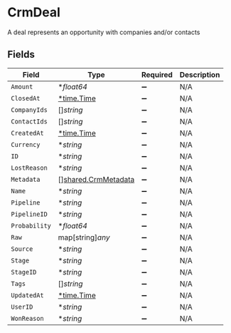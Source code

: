 # CrmDeal

A deal represents an opportunity with companies and/or contacts


## Fields

| Field                                                             | Type                                                              | Required                                                          | Description                                                       |
| ----------------------------------------------------------------- | ----------------------------------------------------------------- | ----------------------------------------------------------------- | ----------------------------------------------------------------- |
| `Amount`                                                          | **float64*                                                        | :heavy_minus_sign:                                                | N/A                                                               |
| `ClosedAt`                                                        | [*time.Time](https://pkg.go.dev/time#Time)                        | :heavy_minus_sign:                                                | N/A                                                               |
| `CompanyIds`                                                      | []*string*                                                        | :heavy_minus_sign:                                                | N/A                                                               |
| `ContactIds`                                                      | []*string*                                                        | :heavy_minus_sign:                                                | N/A                                                               |
| `CreatedAt`                                                       | [*time.Time](https://pkg.go.dev/time#Time)                        | :heavy_minus_sign:                                                | N/A                                                               |
| `Currency`                                                        | **string*                                                         | :heavy_minus_sign:                                                | N/A                                                               |
| `ID`                                                              | **string*                                                         | :heavy_minus_sign:                                                | N/A                                                               |
| `LostReason`                                                      | **string*                                                         | :heavy_minus_sign:                                                | N/A                                                               |
| `Metadata`                                                        | [][shared.CrmMetadata](../../../pkg/models/shared/crmmetadata.md) | :heavy_minus_sign:                                                | N/A                                                               |
| `Name`                                                            | **string*                                                         | :heavy_minus_sign:                                                | N/A                                                               |
| `Pipeline`                                                        | **string*                                                         | :heavy_minus_sign:                                                | N/A                                                               |
| `PipelineID`                                                      | **string*                                                         | :heavy_minus_sign:                                                | N/A                                                               |
| `Probability`                                                     | **float64*                                                        | :heavy_minus_sign:                                                | N/A                                                               |
| `Raw`                                                             | map[string]*any*                                                  | :heavy_minus_sign:                                                | N/A                                                               |
| `Source`                                                          | **string*                                                         | :heavy_minus_sign:                                                | N/A                                                               |
| `Stage`                                                           | **string*                                                         | :heavy_minus_sign:                                                | N/A                                                               |
| `StageID`                                                         | **string*                                                         | :heavy_minus_sign:                                                | N/A                                                               |
| `Tags`                                                            | []*string*                                                        | :heavy_minus_sign:                                                | N/A                                                               |
| `UpdatedAt`                                                       | [*time.Time](https://pkg.go.dev/time#Time)                        | :heavy_minus_sign:                                                | N/A                                                               |
| `UserID`                                                          | **string*                                                         | :heavy_minus_sign:                                                | N/A                                                               |
| `WonReason`                                                       | **string*                                                         | :heavy_minus_sign:                                                | N/A                                                               |